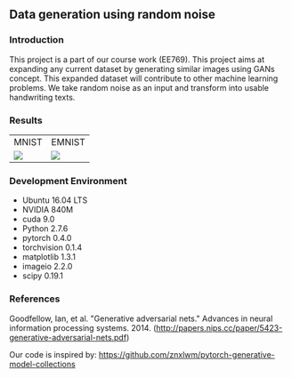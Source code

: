 ## Data generation using random noise

### Introduction
This project is a part of our course work (EE769). This project aims at expanding any current dataset by generating similar images using GANs concept. This expanded dataset will contribute to other machine learning problems. We take random noise as an input and transform into usable handwriting texts. 

### Results
<table align='center'>
<tr align='center'>
<td> MNIST</td>
<td> EMNIST</td>
</tr>
<tr>
<td><img src = 'mnist/generated images.gif'>
<td><img src = 'emnist/generated_images_EMNIST.gif'>
</tr>
</table>

### Development Environment
* Ubuntu 16.04 LTS
* NVIDIA 840M
* cuda 9.0
* Python 2.7.6
* pytorch 0.4.0
* torchvision 0.1.4
* matplotlib 1.3.1
* imageio 2.2.0
* scipy 0.19.1

### References
Goodfellow, Ian, et al. "Generative adversarial nets." Advances in neural information processing systems. 2014.
(http://papers.nips.cc/paper/5423-generative-adversarial-nets.pdf)

Our code is inspired by:
https://github.com/znxlwm/pytorch-generative-model-collections

